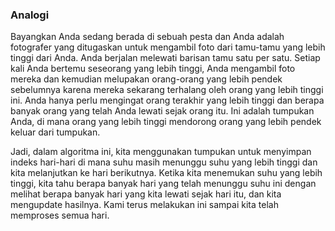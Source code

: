 ### Analogi
Bayangkan Anda sedang berada di sebuah pesta dan Anda adalah fotografer yang ditugaskan untuk mengambil foto dari tamu-tamu yang lebih tinggi dari Anda. Anda berjalan melewati barisan tamu satu per satu. Setiap kali Anda bertemu seseorang yang lebih tinggi, Anda mengambil foto mereka dan kemudian melupakan orang-orang yang lebih pendek sebelumnya karena mereka sekarang terhalang oleh orang yang lebih tinggi ini. Anda hanya perlu mengingat orang terakhir yang lebih tinggi dan berapa banyak orang yang telah Anda lewati sejak orang itu. Ini adalah tumpukan Anda, di mana orang yang lebih tinggi mendorong orang yang lebih pendek keluar dari tumpukan.

Jadi, dalam algoritma ini, kita menggunakan tumpukan untuk menyimpan indeks hari-hari di mana suhu masih menunggu suhu yang lebih tinggi dan kita melanjutkan ke hari berikutnya. Ketika kita menemukan suhu yang lebih tinggi, kita tahu berapa banyak hari yang telah menunggu suhu ini dengan melihat berapa banyak hari yang kita lewati sejak hari itu, dan kita mengupdate hasilnya. Kami terus melakukan ini sampai kita telah memproses semua hari.